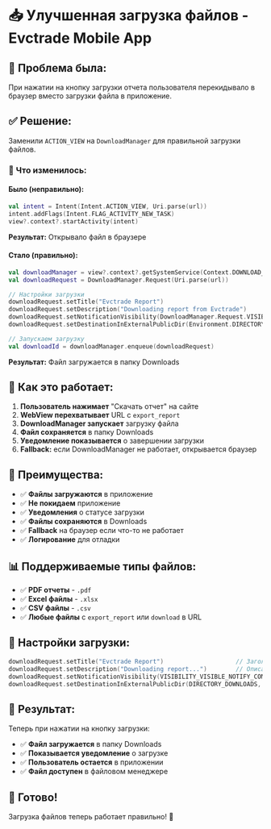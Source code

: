 # 📥 Улучшенная загрузка файлов - Evctrade Mobile App

## 🎯 **Проблема была:**

При нажатии на кнопку загрузки отчета пользователя перекидывало в браузер вместо загрузки файла в приложение.

## ✅ **Решение:**

Заменили `ACTION_VIEW` на `DownloadManager` для правильной загрузки файлов.

### 🔧 **Что изменилось:**

#### **Было (неправильно):**
```kotlin
val intent = Intent(Intent.ACTION_VIEW, Uri.parse(url))
intent.addFlags(Intent.FLAG_ACTIVITY_NEW_TASK)
view?.context?.startActivity(intent)
```
**Результат:** Открывало файл в браузере

#### **Стало (правильно):**
```kotlin
val downloadManager = view?.context?.getSystemService(Context.DOWNLOAD_SERVICE) as DownloadManager
val downloadRequest = DownloadManager.Request(Uri.parse(url))

// Настройки загрузки
downloadRequest.setTitle("Evctrade Report")
downloadRequest.setDescription("Downloading report from Evctrade")
downloadRequest.setNotificationVisibility(DownloadManager.Request.VISIBILITY_VISIBLE_NOTIFY_COMPLETED)
downloadRequest.setDestinationInExternalPublicDir(Environment.DIRECTORY_DOWNLOADS, "evctrade_report_${System.currentTimeMillis()}")

// Запускаем загрузку
val downloadId = downloadManager.enqueue(downloadRequest)
```
**Результат:** Файл загружается в папку Downloads

## 📱 **Как это работает:**

1. **Пользователь нажимает** "Скачать отчет" на сайте
2. **WebView перехватывает** URL с `export_report`
3. **DownloadManager запускает** загрузку файла
4. **Файл сохраняется** в папку Downloads
5. **Уведомление показывается** о завершении загрузки
6. **Fallback:** если DownloadManager не работает, открывается браузер

## 🎯 **Преимущества:**

- ✅ **Файлы загружаются** в приложение
- ✅ **Не покидаем** приложение
- ✅ **Уведомления** о статусе загрузки
- ✅ **Файлы сохраняются** в Downloads
- ✅ **Fallback** на браузер если что-то не работает
- ✅ **Логирование** для отладки

## 📊 **Поддерживаемые типы файлов:**

- ✅ **PDF отчеты** - `.pdf`
- ✅ **Excel файлы** - `.xlsx`
- ✅ **CSV файлы** - `.csv`
- ✅ **Любые файлы** с `export_report` или `download` в URL

## 🔧 **Настройки загрузки:**

```kotlin
downloadRequest.setTitle("Evctrade Report")                    // Заголовок уведомления
downloadRequest.setDescription("Downloading report...")        // Описание
downloadRequest.setNotificationVisibility(VISIBILITY_VISIBLE_NOTIFY_COMPLETED) // Показывать уведомления
downloadRequest.setDestinationInExternalPublicDir(DIRECTORY_DOWNLOADS, "filename") // Папка сохранения
```

## 🚀 **Результат:**

Теперь при нажатии на кнопку загрузки:
- ✅ **Файл загружается** в папку Downloads
- ✅ **Показывается уведомление** о загрузке
- ✅ **Пользователь остается** в приложении
- ✅ **Файл доступен** в файловом менеджере

## 🎉 **Готово!**

Загрузка файлов теперь работает правильно! 🚀
